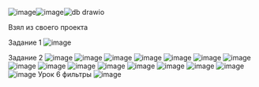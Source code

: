 ![image](https://github.com/user-attachments/assets/fdc8f94d-bf93-4a71-97f6-275afb28f6f1)![image](https://github.com/user-attachments/assets/9f9b75a0-ea98-4708-9eb6-193487e9f8f0)![db drawio](https://github.com/user-attachments/assets/25060d5e-cc7d-4bd0-9381-a56ef91ea9ea)

Взял из своего проекта

Задание 1
![image](https://github.com/user-attachments/assets/60e49ac7-3f55-4319-a128-f02662d9425f)

Задание 2
![image](https://github.com/user-attachments/assets/52c5ac9a-e5fc-40f0-9de2-77756520c8bb)
![image](https://github.com/user-attachments/assets/db480e98-c7f9-4e3d-993b-0ccc0e92edb5)
![image](https://github.com/user-attachments/assets/db5b5517-25a8-40c3-8972-f3c9edebef5f)
![image](https://github.com/user-attachments/assets/cc9c0ddb-2b4e-4a26-82bf-1c19047901f6)
![image](https://github.com/user-attachments/assets/b3407d68-fdf8-4353-bd35-a7e3a1cdf7ae)
![image](https://github.com/user-attachments/assets/1c46cc42-8603-4bca-89bf-ad0981dd9b57)
![image](https://github.com/user-attachments/assets/399a6528-9dba-46de-a17d-bdf7e5e34028)
![image](https://github.com/user-attachments/assets/62d6a131-f8fa-4018-bf6f-fdb876f00c19)
![image](https://github.com/user-attachments/assets/b360a471-c6b3-4411-a1e8-5fa8ef8b7bfd)
![image](https://github.com/user-attachments/assets/ecd12859-e0bd-4165-b02b-7288c3806ec7)
![image](https://github.com/user-attachments/assets/2699a6ad-cdaf-4f69-942f-2f50da00feb6)
![image](https://github.com/user-attachments/assets/f497abe1-5f66-428e-a5dc-34347201cd58)
![image](https://github.com/user-attachments/assets/23de8b28-c59e-4740-89d0-7e6a1c2500c8)
![image](https://github.com/user-attachments/assets/72b99818-874e-4839-a35e-cd320ac6faae)
![image](https://github.com/user-attachments/assets/b308ed20-0362-495c-ba90-dee4276311fb)
![image](https://github.com/user-attachments/assets/6b4197da-0185-4bcf-859e-9400248c881e)
Урок 6 фильтры
![image](https://github.com/user-attachments/assets/7ad37660-6187-4aa5-a488-c142f58b2e3b)
